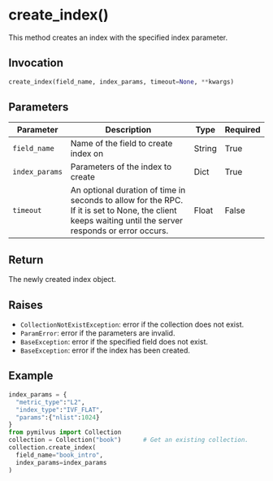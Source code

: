 # create_index()

This method creates an index with the specified index parameter.

## Invocation

```python
create_index(field_name, index_params, timeout=None, **kwargs)
```

## Parameters

| Parameter         | Description                                                  | Type                            | Required |
| ----------------- | ------------------------------------------------------------ | ------------------------------- | -------- |
| `field_name`      | Name of the field to create index on                         | String                          | True     |
| `index_params`    | Parameters of the index to create                            | Dict                            | True     |
| `timeout`         | An optional duration of time in seconds to allow for the RPC. If it is set to None, the client keeps waiting until the server responds or error occurs.                                               | Float                           | False    |

## Return

The newly created index object.

## Raises

- `CollectionNotExistException`: error if the collection does not exist.
- `ParamError`: error if the parameters are invalid.
- `BaseException`: error if the specified field does not exist.
- `BaseException`: error if the index has been created.

## Example

```python
index_params = {
  "metric_type":"L2",
  "index_type":"IVF_FLAT",
  "params":{"nlist":1024}
}
from pymilvus import Collection
collection = Collection("book")      # Get an existing collection.
collection.create_index(
  field_name="book_intro", 
  index_params=index_params
)
```
